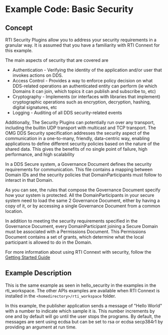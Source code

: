 # Example Code: Basic Security

## Concept

RTI Security Plugins allow you to address your security requirements in a
granular way. It is assumed that you have a familiarity with RTI Connext for 
this example.

The main aspects of security that are covered are

* Authentication - Verifying the identity of the application and/or user that
invokes actions on DDS. 
* Access Control - Provides a way to enforce policy decision on what DDS-related
operations an authenticated entity can perform (ie which Domains it can join, 
which topics it can publish and subscribe to, etc)
* Cryptography - Implements (or interfaces with libraries that implement)
cryptographic operations such as encryption, decryption, hashing, digital 
signatures, etc
* Logging - Auditing of all DDS security-related events

Additionally, The Security Plugins can potentially run over any transport, 
including the builtin UDP transport with multicast and TCP transport.
The OMG DDS Security specification addresses the security aspect of the 
communication in a one-to-many, friendly, data-centric way, enabling 
applications to define different security policies based on the nature of the 
shared data. This gives the benefits of no single point of failure, high 
performance, and high scalability

In a DDS Secure system, a Governance Document defines the security requirements 
for communication. This file contains a mapping between Domain IDs and the 
security policies that DomainParticipants must follow to interact in that 
Domain.

As you can see, the rules that compose the Governance Document specify how your 
system is protected. All the DomainParticipants in your secure system need to 
load the same 2 Governance Document, either by having a copy of it, or by 
accessing a single Governance Document from a common location.

In addition to meeting the security requirements specified in the Governance 
Document, every DomainParticipant joining a Secure Domain must be associated 
with a Permissions Document. This Permissions Document contains a set of grants,
which determine what the local participant is allowed to do in the Domain.

For more information about using RTI Connext with security, follow the 
[Getting Started Guide](https://community.rti.com/static/documentation/connext-dds/current/doc/manuals/connext_dds_secure/getting_started_guide/index.html)

## Example Description

This is the same example as seen in hello_security in the examples in the 
rti_workspace. The other APIs examples are available when RTI Connext is 
installed in the `<homedirectory>/rti_workspace` folder.

In this example, the publisher application sends a message of "Hello World" with
a number to indicate which sample it is. This number increments by one and by
default will go until the user stops the programs. By default, the messages are 
sent using ecdsa but can be set to rsa or ecdsa secp384r1 by providing an 
argument at run time.